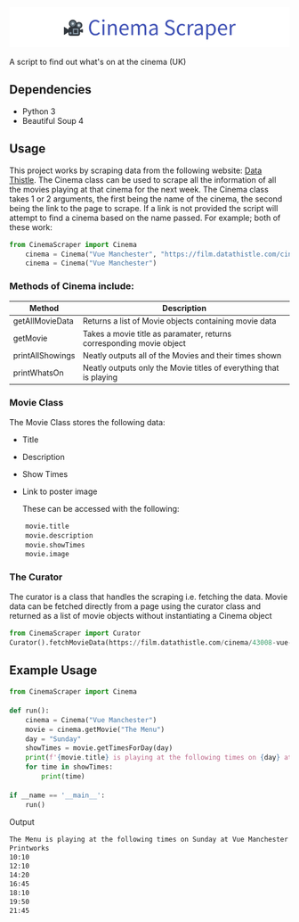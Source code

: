 <div align="center">
    <img src="Banner.png" alt="Cinema Scraper"/>
</div>

A script to find out what's on at the cinema (UK)

## Dependencies
- Python 3
- Beautiful Soup 4

## Usage
This project works by scraping data from the following website: [Data Thistle](https://film.datathistle.com/).
The Cinema class can be used to scrape all the information of all the movies playing at that cinema for the next week.
The Cinema class takes 1 or 2 arguments, the first being the name of the cinema, the second being the link to the page to scrape. If a link is not provided the script will attempt to find a cinema based on the name passed. For example; both of these work:
```Python
from CinemaScraper import Cinema
    cinema = Cinema("Vue Manchester", "https://film.datathistle.com/cinema/43008-vue-manchester-printworks")
    cinema = Cinema("Vue Manchester")
```

### Methods of Cinema include:
| Method           | Description                                                                      |
|------------------|--------------------------------------------------------------------------------- |
| getAllMovieData  | Returns a list of Movie objects containing movie data                            |
| getMovie         | Takes a movie title as paramater, returns corresponding movie object             |
| printAllShowings | Neatly outputs all of the Movies and their times shown                           |
| printWhatsOn     | Neatly outputs only the Movie titles of everything that is playing               |
### Movie Class
The Movie Class stores the following data:
- Title
- Description
- Show Times
- Link to poster image

    These can be accessed with the following:
```python
    movie.title
    movie.description
    movie.showTimes
    movie.image
```
### The Curator
The curator is a class that handles the scraping i.e. fetching the data.
Movie data can be fetched directly from a page using the curator class and returned as a list of movie objects without instantiating a Cinema object
```python
from CinemaScraper import Curator
Curator().fetchMovieData(https://film.datathistle.com/cinema/43008-vue-manchester-printworks")
```
## Example Usage
```python
from CinemaScraper import Cinema

def run():
    cinema = Cinema("Vue Manchester")
    movie = cinema.getMovie("The Menu")
    day = "Sunday"
    showTimes = movie.getTimesForDay(day)
    print(f'{movie.title} is playing at the following times on {day} at {cinema.name}}')
    for time in showTimes:
        print(time)
        
if __name == '__main__':
    run()
```
Output
```
The Menu is playing at the following times on Sunday at Vue Manchester Printworks
10:10
12:10
14:20
16:45
18:10
19:50
21:45
```
